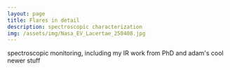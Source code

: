 ```yaml
---
layout: page
title: Flares in detail
description: spectroscopic characterization
img: /assets/img/Nasa_EV_Lacertae_250408.jpg
---
```


spectroscopic monitoring, including my IR work from PhD and adam's cool newer stuff